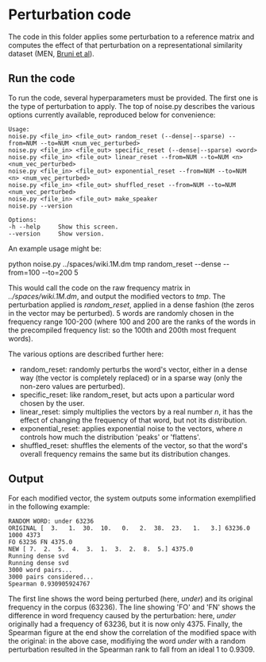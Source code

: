 # Perturbation code

The code in this folder applies some perturbation to a reference matrix and computes the effect of that perturbation on a representational similarity dataset (MEN, [Bruni et al](https://staff.fnwi.uva.nl/e.bruni/MEN.)).

## Run the code

To run the code, several hyperparameters must be provided. The first one is the type of perturbation to apply. The top of noise.py describes the various options currently available, reproduced below for convenience:

    Usage:
    noise.py <file_in> <file_out> random_reset (--dense|--sparse) --from=NUM --to=NUM <num_vec_perturbed>
    noise.py <file_in> <file_out> specific_reset (--dense|--sparse) <word>
    noise.py <file_in> <file_out> linear_reset --from=NUM --to=NUM <n> <num_vec_perturbed>
    noise.py <file_in> <file_out> exponential_reset --from=NUM --to=NUM <n> <num_vec_perturbed>
    noise.py <file_in> <file_out> shuffled_reset --from=NUM --to=NUM <num_vec_perturbed>
    noise.py <file_in> <file_out> make_speaker
    noise.py --version

    Options:
    -h --help     Show this screen.
    --version     Show version.

An example usage might be:

   python noise.py ../spaces/wiki.1M.dm tmp random_reset --dense --from=100 --to=200 5

This would call the code on the raw frequency matrix in *../spaces/wiki.1M.dm*, and output the modified vectors to *tmp*. The perturbation applied is *random_reset*, applied in a dense fashion (the zeros in the vector may be perturbed). 5 words are randomly chosen in the frequency range 100-200 (where 100 and 200 are the ranks of the words in the precompiled frequency list: so the 100th and 200th most frequent words).

The various options are described further here:

* random_reset: randomly perturbs the word's vector, either in a dense way (the vector is completely replaced) or in a sparse way (only the non-zero values are perturbed).
* specific_reset: like random_reset, but acts upon a particular word chosen by the user.
* linear_reset: simply multiplies the vectors by a real number *n*, it has the effect of changing the frequency of that word, but not its distribution.
* exponential_reset: applies exponential noise to the vectors, where *n* controls how much the distribution 'peaks' or 'flattens'.
* shuffled_reset: shuffles the elements of the vector, so that the word's overall frequency remains the same but its distribution changes.


## Output

For each modified vector, the system outputs some information exemplified in the following example:

    RANDOM WORD: under 63236
    ORIGINAL [  3.   1.  30.  10.   0.   2.  38.  23.   1.   3.] 63236.0
    1000 4373
    FO 63236 FN 4375.0
    NEW [ 7.  2.  5.  4.  3.  1.  3.  2.  8.  5.] 4375.0
    Running dense svd
    Running dense svd
    3000 word pairs...
    3000 pairs considered...
    Spearman 0.930905924767

The first line shows the word being perturbed (here, *under*) and its original frequency in the corpus (63236). The line showing 'FO' and 'FN' shows the difference in word frequency caused by the perturbation: here, *under* originally had a frequency of 63236, but it is now only 4375. Finally, the Spearman figure at the end show the correlation of the modified space with the original: in the above case, modifiying the word *under* with a random perturbation resulted in the Spearman rank to fall from an ideal 1 to 0.9309.
